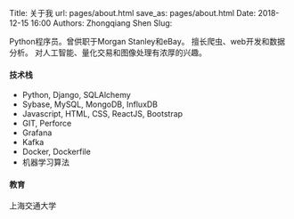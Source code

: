 Title: 关于我
url: pages/about.html
save_as: pages/about.html
Date: 2018-12-15 16:00
Authors: Zhongqiang Shen
Slug:

Python程序员。曾供职于Morgan Stanley和eBay。 擅长爬虫、web开发和数据分析。 对人工智能、量化交易和图像处理有浓厚的兴趣。


#### 技术栈
+ Python, Django, SQLAlchemy
+ Sybase, MySQL, MongoDB, InfluxDB
+ Javascript, HTML, CSS, ReactJS, Bootstrap
+ GIT, Perforce
+ Grafana
+ Kafka
+ Docker, Dockerfile
+ 机器学习算法



#### 教育
上海交通大学

